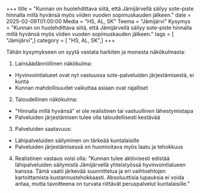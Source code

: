 +++
title = "Kunnan on huolehdittava siitä, että Jämijärvellä säilyy sote-piste hinnalla millä hyvänsä myös viiden vuoden sopimuskauden jälkeen."
date = 2025-02-09T01:00:00
Media = "HS, AL, SK"
Teema = "Jämijärvi"
Kysymys = "Kunnan on huolehdittava siitä, että Jämijärvellä säilyy sote-piste hinnalla millä hyvänsä myös viiden vuoden sopimuskauden jälkeen."
tags = [ "Jämijärvi",]
category = [ "HS, AL, SK",]
+++

Tähän kysymykseen on syytä vastata harkiten ja monesta näkökulmasta:

1. Lainsäädännöllinen näkökulma:
- Hyvinvointialueet ovat nyt vastuussa sote-palveluiden järjestämisestä, ei kunta
- Kunnan mahdollisuudet vaikuttaa asiaan ovat rajalliset

2. Taloudellinen näkökulma:
- "Hinnalla millä hyvänsä" ei ole realistinen tai vastuullinen lähestymistapa
- Palveluiden järjestämisen tulee olla taloudellisesti kestävää

3. Palveluiden saatavuus:
- Lähipalveluiden säilyminen on tärkeää kuntalaisille
- Palveluiden järjestämisessä on huomioitava myös laatu ja tehokkuus

4. Realistinen vastaus voisi olla:
"Kunnan tulee aktiivisesti edistää lähipalveluiden säilymistä Jämijärvellä yhteistyössä hyvinvointialueen kanssa. Tämä vaatii järkevää suunnittelua ja eri vaihtoehtojen kartoittamista kustannustehokkaasti. Absoluuttisia lupauksia ei voida antaa, mutta tavoitteena on turvata riittävät peruspalvelut kuntalaisille."